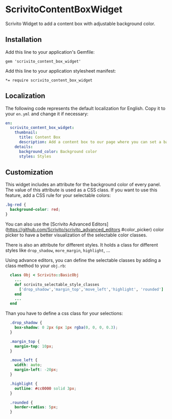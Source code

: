 # ScrivitoContentBoxWidget

Scrivito Widget to add a content box with adjustable background color.

## Installation

Add this line to your application's Gemfile:

    gem 'scrivito_content_box_widget'

Add this line to your application stylesheet manifest:

    *= require scrivito_content_box_widget

## Localization

The following code represents the default localization for English. Copy it to your `en.yml` and change it if necessary:

```yaml
en:
  scrivito_content_box_widget:
    thumbnail:
      title: Content Box
      description: Add a content box to our page where you can set a background color and different styles
    details:
      background_color: Background color
      styles: Styles
```

## Customization

This widget includes an attribute for the background color of every panel. The value of this attribute is used as a CSS class. If you want to use this feature, add a CSS rule for your selectable colors:

```css
.bg-red {
  background-color: red;
}
```

You can also use the [Scrivito Advanced Editors](https://github.com/Scrivito/scrivito_advanced_editors #color_picker) color picker to have a better visualization of the selectable color classes.

There is also an attribute for different styles. It holds a class for different styles like `drop_shadow`, `more_margin`, `highlight`, ...

Using advance editors, you can define the selectable classes by adding a class method to your `obj.rb`:

```ruby
  class Obj < Scrivito::BasicObj
    ...
    def scrivito_selectable_style_classes
      ['drop_shadow','margin_top','move_left','highlight', 'rounded']
    end
    ...
  end
```

Than you have to define a css class for your selections:

```css
  .drop_shadow {
    box-shadow: 0 2px 6px 1px rgba(0, 0, 0, 0.3);
  }

  .margin_top {
    margin-top: 10px;
  }

  .move_left {
    width: auto;
    margin-left: -20px;
  }

  .highlight {
    outline: #cc0000 solid 3px;
  }

  .rounded {
    border-radius: 5px;
  }
```
